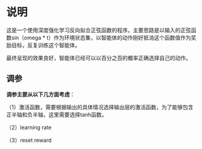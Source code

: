 # **说明**
这是一个使用深度强化学习反向拟合正弦函数的程序。主要思路是以输入的正弦函数sin（omega * t）作为环境状态集，以智能体的动作刚好抵消这个函数值作为奖励目标，反复训练这个智能体。

最终呈现的效果良好，智能体已经可以以百分之百的概率正确选择自己的动作。
## 调参
**调参主要从以下几方面考虑**：

（1）激活函数，需要根据输出的具体情况选择输出层的激活函数，为了能够包含正半轴和负半轴，这里需要选择tanh函数。

（2）learning rate

（3）reset reward


